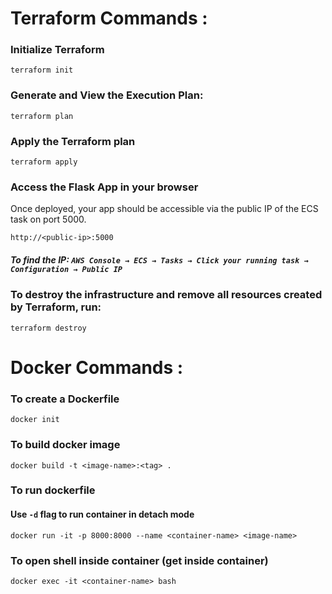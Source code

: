 # Terraform Commands :

### Initialize Terraform
   ```
   terraform init
   ```

### Generate and View the Execution Plan:
   ```
   terraform plan
   ```

### Apply the Terraform plan
   ```
   terraform apply
   ```

### Access the Flask App in your browser
   Once deployed, your app should be accessible via the public IP of the ECS task on port 5000.
   ```
   http://<public-ip>:5000
   ```
##### To find the IP: `AWS Console → ECS → Tasks → Click your running task → Configuration → Public IP`

### To destroy the infrastructure and remove all resources created by Terraform, run:
   ```
   terraform destroy
   ```

# Docker Commands :

### To create a Dockerfile
```
docker init
```

### To build docker image
```
docker build -t <image-name>:<tag> .
```

### To run dockerfile
#### Use `-d` flag to run container in detach mode
```
docker run -it -p 8000:8000 --name <container-name> <image-name>
```

### To open shell inside container (get inside container)
```
docker exec -it <container-name> bash
```

